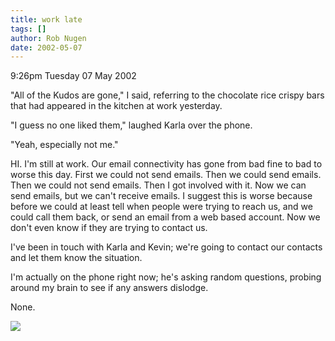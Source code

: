 ```yaml
---
title: work late
tags: []
author: Rob Nugen
date: 2002-05-07
---
```


<p class=date>9:26pm Tuesday 07 May 2002</p>

<p>"All of the Kudos are gone," I said, referring to the chocolate rice
crispy bars that had appeared in the kitchen at work yesterday.</p>

<p>"I guess no one liked them," laughed Karla over the phone.</p>

<p>"Yeah, especially not me."</p>

<p>HI.  I'm still at work.  Our email connectivity has gone from bad
fine to bad to worse this day.  First we could not send emails.  Then
we could send emails.  Then we could not send emails.  Then I got
involved with it.  Now we can send emails, but we can't receive emails.
 I suggest this is worse because before we could at least tell when
people were trying to reach us, and we could call them back, or send an
email from a web based account.  Now we don't even know if they are
trying to contact us.</p>

<p>I've been in touch with Karla and Kevin; we're going to contact our
contacts and let them know the situation.</p>

<p>I'm actually on the phone right now; he's asking random questions,
probing around my brain to see if any answers dislodge.</p>

<p>None.</p>

<p><img src="/images/rob/wL-ROB.gif"/></p>
